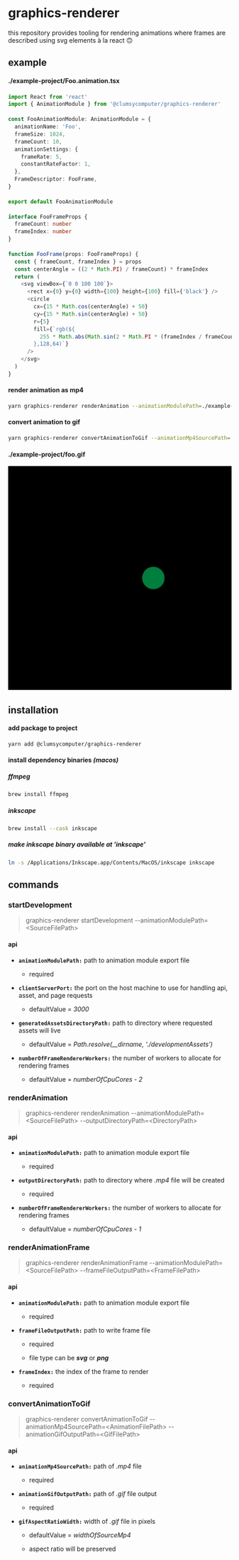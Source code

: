 # graphics-renderer

this repository provides tooling for rendering animations where frames are described using svg elements à la react 🙃

## example

#### ./example-project/Foo.animation.tsx

```typescript
import React from 'react'
import { AnimationModule } from '@clumsycomputer/graphics-renderer'

const FooAnimationModule: AnimationModule = {
  animationName: 'Foo',
  frameSize: 1024,
  frameCount: 10,
  animationSettings: {
    frameRate: 5,
    constantRateFactor: 1,
  },
  FrameDescriptor: FooFrame,
}

export default FooAnimationModule

interface FooFrameProps {
  frameCount: number
  frameIndex: number
}

function FooFrame(props: FooFrameProps) {
  const { frameCount, frameIndex } = props
  const centerAngle = ((2 * Math.PI) / frameCount) * frameIndex
  return (
    <svg viewBox={`0 0 100 100`}>
      <rect x={0} y={0} width={100} height={100} fill={'black'} />
      <circle
        cx={15 * Math.cos(centerAngle) + 50}
        cy={15 * Math.sin(centerAngle) + 50}
        r={5}
        fill={`rgb(${
          255 * Math.abs(Math.sin(2 * Math.PI * (frameIndex / frameCount)))
        },128,64)`}
      />
    </svg>
  )
}
```

#### render animation as mp4

```bash
yarn graphics-renderer renderAnimation --animationModulePath=./example-project/Foo.animation.tsx --outputDirectoryPath=./example-project"
```

#### convert animation to gif

```bash
yarn graphics-renderer convertAnimationToGif --animationMp4SourcePath=./example-project/foo.mp4 --animationGifOutputPath=./example-project/foo.gif --gifAspectRatioWidth=512
```

#### ./example-project/foo.gif

![Foo Animation Gif](/assets/foo.gif)

## installation

#### add package to project

```bash
yarn add @clumsycomputer/graphics-renderer
```

#### install dependency binaries _(macos)_

##### ffmpeg

```bash
brew install ffmpeg
```

##### inkscape

```bash
brew install --cask inkscape
```

##### make inkscape binary available at 'inkscape'

```bash
ln -s /Applications/Inkscape.app/Contents/MacOS/inkscape inkscape
```

## commands

### startDevelopment

> graphics-renderer startDevelopment --animationModulePath=\<SourceFilePath>

#### api

- **`animationModulePath:`** path to animation module export file

  - required

- **`clientServerPort:`** the port on the host machine to use for handling api, asset, and page requests

  - defaultValue = _3000_

- **`generatedAssetsDirectoryPath:`** path to directory where requested assets will live

  - defaultValue = _Path.resolve(\_\_dirname, './developmentAssets')_

- **`numberOfFrameRendererWorkers:`** the number of workers to allocate for rendering frames

  - defaultValue = _numberOfCpuCores - 2_

### renderAnimation

> graphics-renderer renderAnimation --animationModulePath=\<SourceFilePath> --outputDirectoryPath=\<DirectoryPath>

#### api

- **`animationModulePath:`** path to animation module export file

  - required

- **`outputDirectoryPath:`** path to directory where _.mp4_ file will be created

  - required

- **`numberOfFrameRendererWorkers:`** the number of workers to allocate for rendering frames

  - defaultValue = _numberOfCpuCores - 1_

### renderAnimationFrame

> graphics-renderer renderAnimationFrame --animationModulePath=\<SourceFilePath> --frameFileOutputPath=\<FrameFilePath>

#### api

- **`animationModulePath:`** path to animation module export file

  - required

- **`frameFileOutputPath:`** path to write frame file

  - required

  - file type can be _**svg**_ or _**png**_

- **`frameIndex:`** the index of the frame to render

  - required

### convertAnimationToGif

> graphics-renderer convertAnimationToGif --animationMp4SourcePath=\<AnimationFilePath> --animationGifOutputPath=\<GifFilePath>

#### api

- **`animationMp4SourcePath:`** path of _.mp4_ file

  - required

- **`animationGifOutputPath:`** path of _.gif_ file output

  - required

- **`gifAspectRatioWidth:`** width of _.gif_ file in pixels

  - defaultValue = _widthOfSourceMp4_

  - aspect ratio will be preserved
